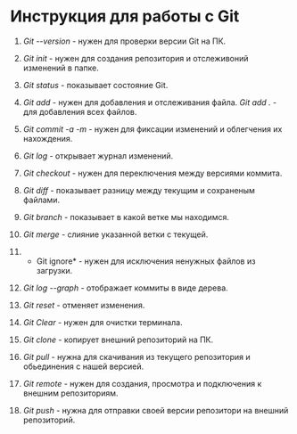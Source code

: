 # **Инструкция для работы с Git**

1. *Git --version* - нужен для проверки версии Git на ПК.

2. *Git init* - нужен для создания репозитория и отслеживоний изменений в папке.

3. *Git status* - показывает состояние Git.

4. *Git add* - нужен для добавления и отслеживания файла.
   *Git add .* - для добавления всех файлов.

5. *Git commit -a -m* - нужен для фиксации изменений и облегчения их нахождения. 

6. *Git log* - открывает журнал изменений.

7. *Git checkout* - нужен для переключения между версиями коммита.

8. *Git diff* - показывает разницу между текущим и сохраненым файлами.

9. *Git branch* - показывает в какой ветке мы находимся.

10. *Git merge* - слияние указанной ветки с текущей.

11. * Git ignore* - нужен для исключения ненужных файлов из загрузки.

12. *Git log --graph* - отображает коммиты в виде дерева.

13. *Git reset* - отменяет изменения.

14. *Git Clear* - нужен для очистки терминала.

15. *Git clone* - копирует внешний репозиторий на ПК.

16. *Git pull* - нужна для скачивания из текущего репозитория и обьединения с нашей версией.

17. *Git remote* - нужен для создания, просмотра и подключения к внешним репозиториям.

18. *Git push* - нужна для отправки своей версии репозитори на внешний репозиторий.